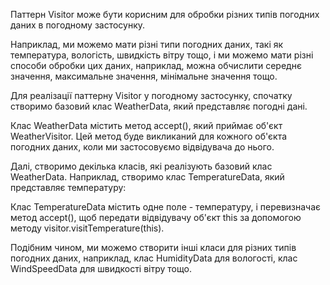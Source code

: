 Паттерн Visitor може бути корисним для обробки різних типів погодних даних
в погодному застосунку.

Наприклад, ми можемо мати різні типи погодних даних, такі як температура,
вологість, швидкість вітру тощо, і ми можемо мати різні способи обробки цих
даних, наприклад, можна обчислити середнє значення, максимальне значення,
мінімальне значення тощо.

Для реалізації паттерну Visitor у погодному застосунку, спочатку створимо
базовий клас WeatherData, який представляє погодні дані.

Клас WeatherData містить метод accept(), який приймає об'єкт WeatherVisitor.
Цей метод буде викликаний для кожного об'єкта погодних даних, коли ми
застосовуємо відвідувача до нього.

Далі, створимо декілька класів, які реалізують базовий клас WeatherData.
Наприклад, створимо клас TemperatureData, який представляє температуру:

Клас TemperatureData містить одне поле - температуру, і перевизначає метод
accept(), щоб передати відвідувачу об'єкт this за допомогою методу
visitor.visitTemperature(this).

Подібним чином, ми можемо створити інші класи для різних типів погодних даних,
наприклад, клас HumidityData для вологості, клас WindSpeedData для швидкості
вітру тощо.
